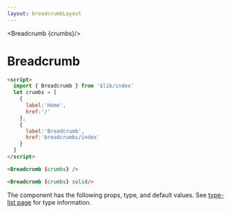 ```yaml
---
layout: breadcrumbLayout
---
```


<script>
  import Htwo from '../utils/Htwo.svelte'
  import { Breadcrumb, Table, TableDefaultRow } from '$lib/index'
  import componentProps from '../props/Breadcrumb.json'
  let items = componentProps.props
  let propHeader = ['Name', 'Type', 'Default']
	
	let divClass='w-full relative overflow-x-auto shadow-md sm:rounded-lg'
  let crumbs = [
    {
      label:'Home',
      href:'/'
    },
    {
      label:'Breadcrumb',
      href:'breadcrumbs/index'
    }
  ]
</script>

<Breadcrumb {crumbs}/>

<h1 class="text-3xl w-full dark:text-white py-8">Breadcrumb</h1>

<Htwo label="Default Breadcrumb" />

<div
  class="container rounded-xl mx-auto bg-gradient-to-r bg-white dark:bg-gray-900 border border-gray-200 dark:border-gray-700 p-2 sm:p-6">
<Breadcrumb {crumbs} />
</div>

```html
<script>
  import { Breadcrumb } from '$lib/index'
  let crumbs = [
    {
      label:'Home',
      href:'/'
    },
    {
      label:'Breadcrumb',
      href:'breadcrumbs/index'
    }
  ]
</script>

<Breadcrumb {crumbs} />
```

<Htwo label="Solid Breadcrumb" />

<div
  class="container rounded-xl mx-auto bg-gradient-to-r bg-white dark:bg-gray-900 border border-gray-200 dark:border-gray-700 p-2 sm:p-6">
<Breadcrumb {crumbs} solid/>
</div>

```html
<Breadcrumb {crumbs} solid/>
```

<Htwo label="Props" />

<p>The component has the following props, type, and default values. See <a href="/type-list" class="text-blue-600 hover:underline dark:text-blue-500">type-list page</a> for type information.</p>

<Table header={propHeader} {divClass} >
  <TableDefaultRow {items} rowState='hover' />
</Table>